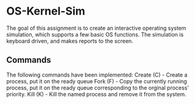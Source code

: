 # OS-Kernel-Sim

The goal of this assignment is to create an interactive operating system simulation, which supports a few basic OS functions. The simulation is keyboard driven, and makes reports to the screen.

## Commands

The following commands have been implemented:
Create (C) - Create a process, put it on the ready queue
Fork (F) - Copy the currently running process, put it on the ready queue corresponding to the orginal process' priority.
Kill (K) - Kill the named process and remove it from the system.
